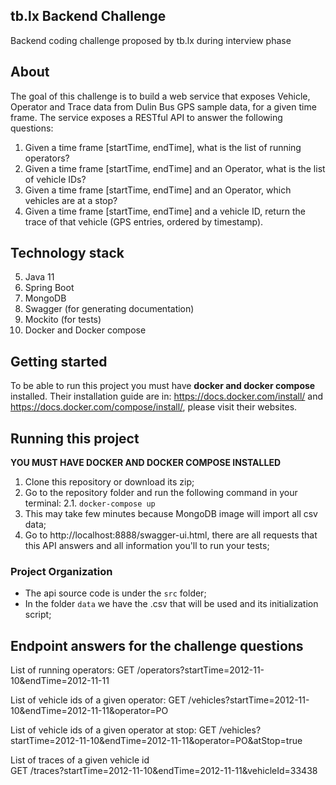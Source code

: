 ## tb.lx Backend Challenge  
Backend coding challenge proposed by tb.lx during interview phase  

## About  
The goal of this challenge is to build a web service that exposes Vehicle, Operator and Trace data from Dulin Bus GPS sample data, for a given time frame. The service exposes a RESTful API to answer the following questions:  
  
 1. Given a time frame [startTime, endTime], what is the list of running operators?  
 2. Given a time frame [startTime, endTime] and an Operator, what is the list of vehicle IDs?  
 3. Given a time frame [startTime, endTime] and an Operator, which vehicles are at a stop?  
 4. Given a time frame [startTime, endTime] and a vehicle ID, return the trace of that vehicle (GPS entries, ordered by timestamp).  
  
## Technology stack  
 5. Java 11  
 6. Spring Boot  
 7. MongoDB  
 8. Swagger (for generating documentation)  
 9. Mockito (for tests)  
 10. Docker and Docker compose
  
  
## Getting started  
To be able to run this project you must have **docker and docker compose** installed. 
Their installation guide are in:  https://docs.docker.com/install/ and https://docs.docker.com/compose/install/, please visit their websites.
  
## Running this project  
**YOU MUST HAVE DOCKER AND DOCKER COMPOSE INSTALLED**
 1. Clone this repository or download its zip;
 2. Go to the repository folder and run the following command in your terminal:
	 2.1. `docker-compose up` 
3. This may take few minutes because MongoDB image will import all csv data;
4. Go to http://localhost:8888/swagger-ui.html, there are all requests that this API answers and all information you'll to run your tests;

### Project Organization
- The api source code is under the `src` folder;
- In the folder `data` we have the .csv that will be used and its initialization script;
  
## Endpoint answers for the challenge questions  
List of running operators: 
GET /operators?startTime=2012-11-10&endTime=2012-11-11  
  
List of vehicle ids of a given operator: 
GET /vehicles?startTime=2012-11-10&endTime=2012-11-11&operator=PO  
  
List of vehicle ids of a given operator at stop:
GET /vehicles?startTime=2012-11-10&endTime=2012-11-11&operator=PO&atStop=true  
  
List of traces of a given vehicle id  
GET /traces?startTime=2012-11-10&endTime=2012-11-11&vehicleId=33438
